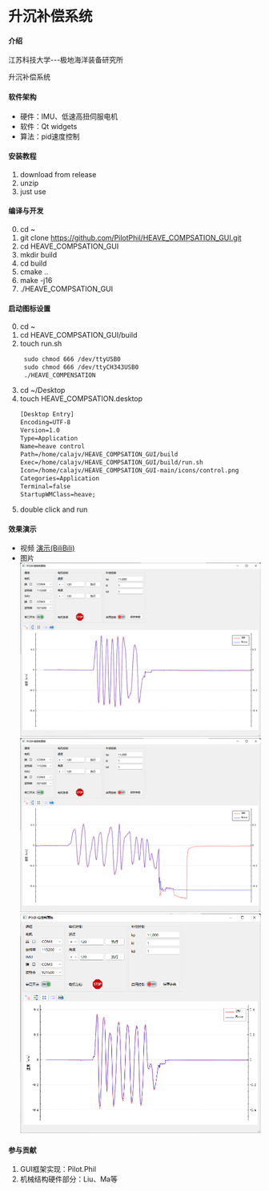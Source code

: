 # 升沉补偿系统

#### 介绍
江苏科技大学---极地海洋装备研究所

升沉补偿系统

#### 软件架构
- 硬件：IMU、低速高扭伺服电机
- 软件：Qt widgets
- 算法：pid速度控制



#### 安装教程
1. download from release
2. unzip
3. just use

#### 编译与开发
0. cd ~
1. git clone https://github.com/PilotPhil/HEAVE_COMPSATION_GUI.git
2. cd HEAVE_COMPSATION_GUI
3. mkdir build
4. cd build
5. cmake ..
6. make -j16
7. ./HEAVE_COMPSATION_GUI

#### 启动图标设置
0. cd ~
1. cd HEAVE_COMPSATION_GUI/build
2. touch run.sh
   ```
    sudo chmod 666 /dev/ttyUSB0
    sudo chmod 666 /dev/ttyCH343USB0
    ./HEAVE_COMPENSATION
   ```
3. cd ~/Desktop
4. touch HEAVE_COMPSATION.desktop
    ```
    [Desktop Entry]
    Encoding=UTF-8
    Version=1.0
    Type=Application
    Name=heave control
    Path=/home/calajv/HEAVE_COMPSATION_GUI/build
    Exec=/home/calajv/HEAVE_COMPSATION_GUI/build/run.sh
    Icon=/home/calajv/HEAVE_COMPSATION_GUI-main/icons/control.png
    Categories=Application
    Terminal=false
    StartupWMClass=heave;
    ```
5. double click and run

#### 效果演示
- 视频
[演示(BiliBili)](https://www.bilibili.com/video/BV1xt4y1H7EQ?share_source=copy_web)
- 图片
![](pic/Snipaste_2022-06-09_09-29-44.png)
![](pic/Snipaste_2022-06-09_09-30-37.png)
![](pic/Snipaste_2022-06-09_09-32-25.png)

#### 参与贡献
1. GUI框架实现：Pilot.Phil
2. 机械结构硬件部分：Liu、Ma等


